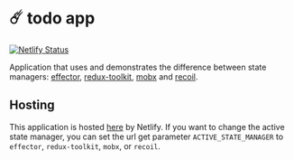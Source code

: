 # ☄️ todo app

[![Netlify Status](https://api.netlify.com/api/v1/badges/28ea953e-cc35-4496-bd8d-4bcf767a0883/deploy-status)](https://app.netlify.com/sites/todo-effector-mobx-redux-toolkit-recoil/deploys)

Application that uses and demonstrates the difference between state managers: [effector](https://effector.dev/), [redux-toolkit](https://redux-toolkit.js.org/), [mobx](https://mobx.js.org/README.html) and [recoil](https://recoiljs.org/).

## Hosting

This application is hosted [here](https://todo-effector-mobx-redux-toolkit-recoil.netlify.app/todo) by Netlify.
If you want to change the active state manager, you can set the url get parameter `ACTIVE_STATE_MANAGER` to `effector`, `redux-toolkit`, `mobx`, or `recoil`.
